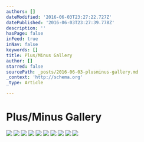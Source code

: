 ```yaml
---
authors: []
dateModified: '2016-06-03T23:27:22.727Z'
datePublished: '2016-06-03T23:27:39.778Z'
description: ''
hasPage: false
inFeed: true
inNav: false
keywords: []
title: Plus/Minus Gallery
author: []
starred: false
sourcePath: _posts/2016-06-03-plusminus-gallery.md
_context: 'http://schema.org'
_type: Article

---
```

# Plus/Minus Gallery
![](https://s3-us-west-2.amazonaws.com/the-grid-img/p/29b691fac6e3664bd20e18eee498f552403dce06.jpg)
![](https://the-grid-user-content.s3-us-west-2.amazonaws.com/6b137bd0-b31b-4eb1-b983-5c91cd592133.jpg)
![](https://s3-us-west-2.amazonaws.com/the-grid-img/p/ab5b5fa393065a7dcc9da8802c2b03dda74de541.jpg)
![](https://the-grid-user-content.s3-us-west-2.amazonaws.com/252c8f40-768a-49ed-8f2f-e8a50680c825.jpg)
![](https://the-grid-user-content.s3-us-west-2.amazonaws.com/bb6d832a-4905-465f-af7f-2462007b6010.jpg)
![](https://the-grid-user-content.s3-us-west-2.amazonaws.com/36ec50ed-8b9a-4ae0-9695-7665ee65ad6c.jpg)
![](https://the-grid-user-content.s3-us-west-2.amazonaws.com/7d089de6-369b-4095-a142-df35f4f36f1a.jpg)
![](https://the-grid-user-content.s3-us-west-2.amazonaws.com/3013d60d-9ea0-448d-af23-940f625b8dd2.jpg)
![](https://s3-us-west-2.amazonaws.com/the-grid-img/p/775fc8962ff5cc5147f85dbd57517288fa7c16dc.jpg)
![](https://the-grid-user-content.s3-us-west-2.amazonaws.com/46cdd3d5-558f-448e-928b-b99e495a97cc.jpg)